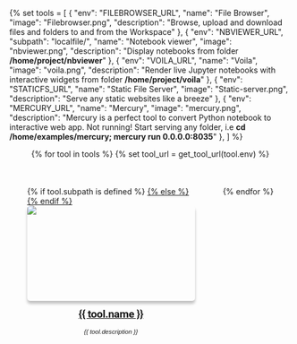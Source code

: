<style>
/* These styles apply only to this page! */
  .md-content__button {
    display: none;
  }
  .md-sidebar--secondary{
    display: none !important;
  }
  .md-typeset h1 {
      line-height: 0;
      margin: 0;
      margin-left: -9999px;
  }
  .quickstart-wrapper {
    min-width: 300px;
    display: flex;
    flex-wrap: wrap;
    justify-content: center;
    padding-left: -50px;
    column-gap: 50px;
    row-gap: 50px;
  }
  .quickstart-wrapper > div {
    flex: 300px;
    max-width: 300px;
  }
  .tool-img{
    box-shadow: rgba(0, 0, 0, 0.24) 0px 5px 5px;
    border-radius: 5px;
    min-width: 300px;
    max-width: 300px;
    max-height: 170px;
    min-height: 170px;
  }
  .tool-caption{
    font-family:  Roboto, Helvetica, sans-serif;
    text-align: center;
    margin-top: 10px;
    font-size:  1.2rem;
    font-weight: bold;

    /* font-size: 1.25em;
    font-weight: 400; */
    letter-spacing: -.02em;
    line-height: 1.5;
  }
  .tool-description{
    font-family:  Helvetica, sans-serif;
    text-align: center;
    margin-top: 10px;
    font-size:  0.7rem;
    font-style: oblique;
    /* font-weight: bold; */
  }
</style>


{% 
    set tools = [
        {
            "env": "FILEBROWSER_URL",
            "name": "File Browser",
            "image": "Filebrowser.png",
            "description": "Browse, upload and download files and folders to and from the Workspace"
        },
        {
            "env": "NBVIEWER_URL",
            "subpath": "localfile/",
            "name": "Notebook viewer",
            "image": "nbviewer.png",
            "description": "Display notebooks from folder <b>/home/project/nbviewer</b>"
        },
        {
            "env": "VOILA_URL",
            "name": "Voila",
            "image": "voila.png",
            "description": "Render live Jupyter notebooks with interactive widgets from folder <b>/home/project/voila</b>"
        },
        {
            "env": "STATICFS_URL",
            "name": "Static File Server",
            "image": "Static-server.png",
            "description": "Serve any static websites like a breeze"
        },
        {
            "env": "MERCURY_URL",
            "name": "Mercury",
            "image": "mercury.png",
            "description": "Mercury is a perfect tool to convert Python notebook to interactive web app. Not running! Start serving any folder, i.e <b>cd /home/examples/mercury; mercury run 0.0.0.0:8035</b>"
        },
        ] 
%}


<div class="quickstart-wrapper">
  {% for tool in tools %}
    {% set tool_url = get_tool_url(tool.env) %}
    <div>
        {% if tool.subpath is defined %}
            <a href="{{ tool_url }}/{{ tool.subpath }}" target="_blank" rel="noopener noreferrer">
        {% else %}
            <a href="{{ tool_url }}" target="_blank" rel="noopener noreferrer">
        {% endif %}
            <img src="{{ tool.image }}" class="tool-img"/>
        </a>
        <a href="{{ tool_url }}">
            <div class="tool-caption">{{ tool.name }}</div>
        </a>
        <div class="tool-description">{{ tool.description }}</div>
    </div>
  {% endfor %}
</div>





